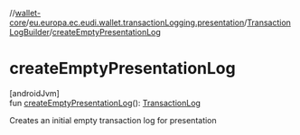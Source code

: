 //[wallet-core](../../../index.md)/[eu.europa.ec.eudi.wallet.transactionLogging.presentation](../index.md)/[TransactionLogBuilder](index.md)/[createEmptyPresentationLog](create-empty-presentation-log.md)

# createEmptyPresentationLog

[androidJvm]\
fun [createEmptyPresentationLog](create-empty-presentation-log.md)(): [TransactionLog](../../eu.europa.ec.eudi.wallet.transactionLogging/-transaction-log/index.md)

Creates an initial empty transaction log for presentation
